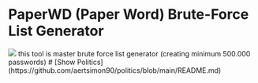 # PaperWD (Paper Word) Brute-Force List Generator
<image src="Screenshot_20231223-231612.jpg">
this tool is master brute force list generator (creating minimum 500.000 passwords)
# [Show Politics](https://github.com/aertsimon90/politics/blob/main/README.md)
